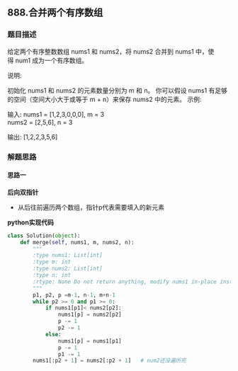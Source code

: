 ## 888.合并两个有序数组
### 题目描述
给定两个有序整数数组 nums1 和 nums2，将 nums2 合并到 nums1 中，使得 num1 成为一个有序数组。

说明:

初始化 nums1 和 nums2 的元素数量分别为 m 和 n。
你可以假设 nums1 有足够的空间（空间大小大于或等于 m + n）来保存 nums2 中的元素。
示例:

输入:
nums1 = [1,2,3,0,0,0], m = 3  
nums2 = [2,5,6],       n = 3  

输出: [1,2,2,3,5,6]


### 解题思路
#### 思路一
**后向双指针**

- 从后往前遍历两个数组，指针p代表需要填入的新元素

**python实现代码**
```python
class Solution(object):
    def merge(self, nums1, m, nums2, n):
        """
        :type nums1: List[int]
        :type m: int
        :type nums2: List[int]
        :type n: int
        :rtype: None Do not return anything, modify nums1 in-place instead.
        """
        p1, p2, p =m-1, n-1, m+n-1
        while p2 >= 0 and p1 >= 0:
            if nums1[p1]< nums2[p2]:
                nums1[p] = nums2[p2]
                p -= 1
                p2 -= 1
            else:
                nums1[p] = nums1[p1]
                p -= 1
                p1 -= 1
        nums1[:p2 + 1] = nums2[:p2 + 1]   # num2还没遍历完

```


